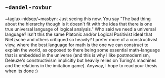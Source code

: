 ## `~dandel-rovbur`
~taglux-nidsep/~masbyn: Just seeing this now. You say "The bad thing about the hierarchy though is it doesn't fit with the idea that there is one true universal language of logical analysis." Who said we need a universal language? Isn't this the same Platonic and/or Logical Positivist ideal that Nietzsche and others critiqued so heavily? I prefer more of a constructivist view, where the best language for math is the one we can construct to explain the world, as opposed to there being some essential math-language that is embedded in the universe (and this is why I like postmodernism, Deleuze's constructivism implicitly but heavily relies on Turing's machines and the relations in the imitation game). Anyway, I hope to read your thesis when its done :)
